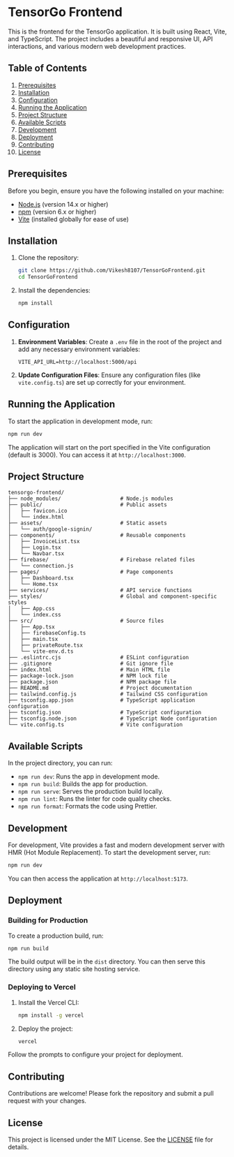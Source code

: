 # TensorGo Frontend

This is the frontend for the TensorGo application. It is built using React, Vite, and TypeScript. The project includes a beautiful and responsive UI, API interactions, and various modern web development practices.

## Table of Contents

1. [Prerequisites](#prerequisites)
2. [Installation](#installation)
3. [Configuration](#configuration)
4. [Running the Application](#running-the-application)
5. [Project Structure](#project-structure)
6. [Available Scripts](#available-scripts)
7. [Development](#development)
8. [Deployment](#deployment)
9. [Contributing](#contributing)
10. [License](#license)

## Prerequisites

Before you begin, ensure you have the following installed on your machine:

- [Node.js](https://nodejs.org/) (version 14.x or higher)
- [npm](https://www.npmjs.com/) (version 6.x or higher)
- [Vite](https://vitejs.dev/) (installed globally for ease of use)

## Installation

1. Clone the repository:
    ```bash
    git clone https://github.com/Vikesh8107/TensorGoFrontend.git
    cd TensorGoFrontend
    ```

2. Install the dependencies:
    ```bash
    npm install
    ```

## Configuration

1. **Environment Variables**: Create a `.env` file in the root of the project and add any necessary environment variables:
    ```env
    VITE_API_URL=http://localhost:5000/api
    ```

2. **Update Configuration Files**: Ensure any configuration files (like `vite.config.ts`) are set up correctly for your environment.

## Running the Application

To start the application in development mode, run:
```bash
npm run dev
```

The application will start on the port specified in the Vite configuration (default is 3000). You can access it at `http://localhost:3000`.

## Project Structure

```
tensorgo-frontend/
├── node_modules/                   # Node.js modules
├── public/                         # Public assets
│   ├── favicon.ico
│   └── index.html
├── assets/                         # Static assets
│   └── auth/google-signin/
├── components/                     # Reusable components
│   ├── InvoiceList.tsx
│   ├── Login.tsx
│   └── Navbar.tsx
├── firebase/                       # Firebase related files
│   └── connection.js
├── pages/                          # Page components
│   ├── Dashboard.tsx
│   └── Home.tsx
├── services/                       # API service functions
├── styles/                         # Global and component-specific styles
│   ├── App.css
│   └── index.css
├── src/                            # Source files
│   ├── App.tsx
│   ├── firebaseConfig.ts
│   ├── main.tsx
│   ├── privateRoute.tsx
│   └── vite-env.d.ts
├── .eslintrc.cjs                   # ESLint configuration
├── .gitignore                      # Git ignore file
├── index.html                      # Main HTML file
├── package-lock.json               # NPM lock file
├── package.json                    # NPM package file
├── README.md                       # Project documentation
├── tailwind.config.js              # Tailwind CSS configuration
├── tsconfig.app.json               # TypeScript application configuration
├── tsconfig.json                   # TypeScript configuration
├── tsconfig.node.json              # TypeScript Node configuration
└── vite.config.ts                  # Vite configuration
```

## Available Scripts

In the project directory, you can run:

- `npm run dev`: Runs the app in development mode.
- `npm run build`: Builds the app for production.
- `npm run serve`: Serves the production build locally.
- `npm run lint`: Runs the linter for code quality checks.
- `npm run format`: Formats the code using Prettier.

## Development

For development, Vite provides a fast and modern development server with HMR (Hot Module Replacement). To start the development server, run:
```bash
npm run dev
```

You can then access the application at `http://localhost:5173`.

## Deployment

### Building for Production

To create a production build, run:
```bash
npm run build
```

The build output will be in the `dist` directory. You can then serve this directory using any static site hosting service.

### Deploying to Vercel

1. Install the Vercel CLI:
    ```bash
    npm install -g vercel
    ```

2. Deploy the project:
    ```bash
    vercel
    ```

Follow the prompts to configure your project for deployment.

## Contributing

Contributions are welcome! Please fork the repository and submit a pull request with your changes.

## License

This project is licensed under the MIT License. See the [LICENSE](LICENSE) file for details.
